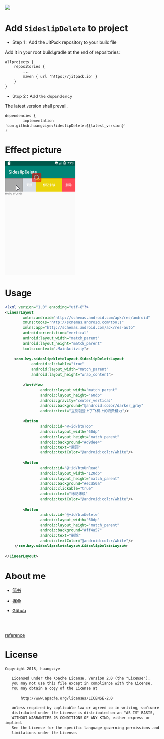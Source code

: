 
[![](https://jitpack.io/v/huangziye/SideslipDelete.svg)](https://jitpack.io/#huangziye/SideslipDelete)


# Add ` SideslipDelete ` to project

- Step 1：Add the JitPack repository to your build file

Add it in your root build.gradle at the end of repositories:

```android
allprojects {
    repositories {
        ...
        maven { url 'https://jitpack.io' }
    }
}
```

- Step 2：Add the dependency

The latest version shall prevail.

```android
dependencies {
        implementation 'com.github.huangziye:SideslipDelete:${latest_version}'
}
```




# Effect picture


![图片效果图](https://github.com/huangziye/SideslipDelete/blob/master/screenshot/SideslipDelete.gif)


# Usage

```xml
<?xml version="1.0" encoding="utf-8"?>
<LinearLayout
        xmlns:android="http://schemas.android.com/apk/res/android"
        xmlns:tools="http://schemas.android.com/tools"
        xmlns:app="http://schemas.android.com/apk/res-auto"
        android:orientation="vertical"
        android:layout_width="match_parent"
        android:layout_height="match_parent"
        tools:context=".MainActivity">

    <com.hzy.sideslipdeletelayout.SideslipDeleteLayout
            android:clickable="true"
            android:layout_width="match_parent"
            android:layout_height="wrap_content">

        <TextView
                android:layout_width="match_parent"
                android:layout_height="60dp"
                android:gravity="center_vertical"
                android:background="@android:color/darker_gray"
                android:text="立刻就登上了飞机上的浪费精力"/>

        <Button
                android:id="@+id/btnTop"
                android:layout_width="60dp"
                android:layout_height="match_parent"
                android:background="#d9dee4"
                android:text="置顶"
                android:textColor="@android:color/white"/>

        <Button
                android:id="@+id/btnUnRead"
                android:layout_width="120dp"
                android:layout_height="match_parent"
                android:background="#ecd50a"
                android:clickable="true"
                android:text="标记未读"
                android:textColor="@android:color/white"/>

        <Button
                android:id="@+id/btnDelete"
                android:layout_width="60dp"
                android:layout_height="match_parent"
                android:background="#ff4a57"
                android:text="删除"
                android:textColor="@android:color/white"/>
    </com.hzy.sideslipdeletelayout.SideslipDeleteLayout>

</LinearLayout>
```








# About me


- [简书](https://user-gold-cdn.xitu.io/2018/7/26/164d5709442f7342)

- [掘金](https://juejin.im/user/5ad93382518825671547306b)

- [Github](https://github.com/huangziye)


<br />
<br />

[reference](https://github.com/mcxtzhang/SwipeDelMenuLayout)

# License

```
Copyright 2018, huangziye

   Licensed under the Apache License, Version 2.0 (the "License");
   you may not use this file except in compliance with the License.
   You may obtain a copy of the License at

       http://www.apache.org/licenses/LICENSE-2.0

   Unless required by applicable law or agreed to in writing, software
   distributed under the License is distributed on an "AS IS" BASIS,
   WITHOUT WARRANTIES OR CONDITIONS OF ANY KIND, either express or implied.
   See the License for the specific language governing permissions and
   limitations under the License.
```



